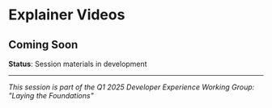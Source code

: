 # Explainer Videos

## Coming Soon



**Status**: Session materials in development

---

*This session is part of the Q1 2025 Developer Experience Working Group: "Laying the Foundations"*